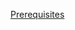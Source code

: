 <!-- (hyperlink to 2.1 Prerequisites) -->
[Prerequisites](../../Installation/Prerequisites/index.md)
